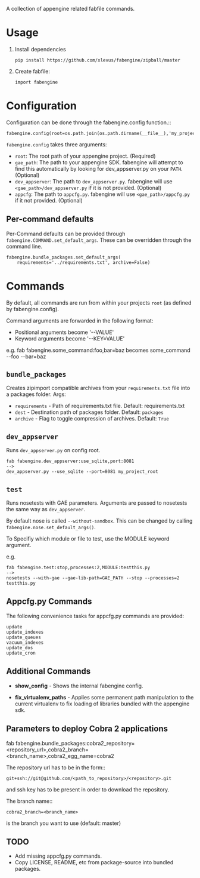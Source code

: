 A collection of appengine related fabfile commands.

Usage
=====

 1. Install dependencies

        pip install https://github.com/xlevus/fabengine/zipball/master

 2. Create fabfile:

        import fabengine

Configuration
=============

Configuration can be done through the fabengine.config function.::

    fabengine.config(root=os.path.join(os.path.dirname(__file__),'my_project'))

`fabengine.config` takes three arguments:

  - `root`: The root path of your appengine project. (Required)
  - `gae_path`: The path to your appengine SDK. fabengine will attempt to find this
    automatically by looking for dev_appserver.py on your `PATH`. (Optional)
  - `dev_appserver`: The path to `dev_appserver.py`. fabengine will use 
    `<gae_path>/dev_appserver.py` if it is not provided. (Optional)
  - `appcfg`: The path to `appcfg.py`. fabengine will use `<gae_path>/appcfg.py` if it not
    provided. (Optional)


Per-command defaults
--------------------
Per-Command defaults can be provided through `fabengine.COMMAND.set_default_args`. These can be 
overridden through the command line.

    fabengine.bundle_packages.set_default_args(
        requirements='../requirements.txt', archive=False)



Commands
========

By default, all commands are run from within your projects `root` (as defined by fabengine.config).

Command arguments are forwarded in the following format:
 * Positional arguments become '--VALUE'
 * Keyword arguments become '--KEY=VALUE'

e.g.
    fab fabengine.some_command:foo,bar=baz
becomes
    some_command --foo --bar=baz


`bundle_packages`
-----------------
Creates zipimport compatible archives from your `requirements.txt` file into a packages folder.
Args:

 * `requirements` - Path of requirements.txt file. Default: requirements.txt
 * `dest` - Destination path of packages folder. Default: `packages`
 * `archive` - Flag to toggle compression of archives. Default: `True`


`dev_appserver`
---------------
Runs `dev_appserver.py` on config root.

    fab fabengine.dev_appserver:use_sqlite,port:8081 
    --> 
    dev_appserver.py --use_sqlite --port=8081 my_project_root


`test`
------
Runs nosetests with GAE parameters. Arguments are passed to nosetests the same way as `dev_appserver`.

By default nose is called `--without-sandbox`. This can be changed by calling `fabengine.nose.set_default_args()`.

To Specifiy which module or file to test, use the MODULE keyword argument.

e.g.

    fab fabengine.test:stop,processes:2,MODULE:testthis.py
    -->
    nosetests --with-gae --gae-lib-path=GAE_PATH --stop --processes=2 testthis.py


Appcfg.py Commands
------------------
The following convenience tasks for appcfg.py commands are provided:

    update
    update_indexes
    update_queues
    vacuum_indexes
    update_dos
    update_cron


Additional Commands
-------------------

 * **show_config** - Shows the internal fabengine config.

 * **fix_virtualenv_paths** - Applies some permanent path manipulation to the current virtualenv
   to fix loading of libraries bundled with the appengine sdk.


Parameters to deploy Cobra 2 applications
-----------------------------------------

fab fabengine.bundle_packages:cobra2_repository=<repository_url>,cobra2_branch=<branch_name>,cobra2_egg_name=cobra2

The repository url has to be in the form::

    git+ssh://git@github.com/<path_to_repository>/<repository>.git

and ssh key has to be present in order to download the repository.

The branch name::
    
    cobra2_branch=<branch_name>

is the branch you want to use (default: master)




TODO
----

 * Add missing appcfg.py commands.
 * Copy LICENSE, README, etc from package-source into bundled packages.

